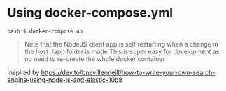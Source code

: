 
# Using docker-compose.yml

```bash $ docker-compose up```

> Note that the NodeJS client app is self restarting when a change in the host ./app folder is made
  This is super easy for development as no need to re-create the whole docker container

Inspired by https://dev.to/bnevilleoneill/how-to-write-your-own-search-engine-using-node-js-and-elastic-10b8

